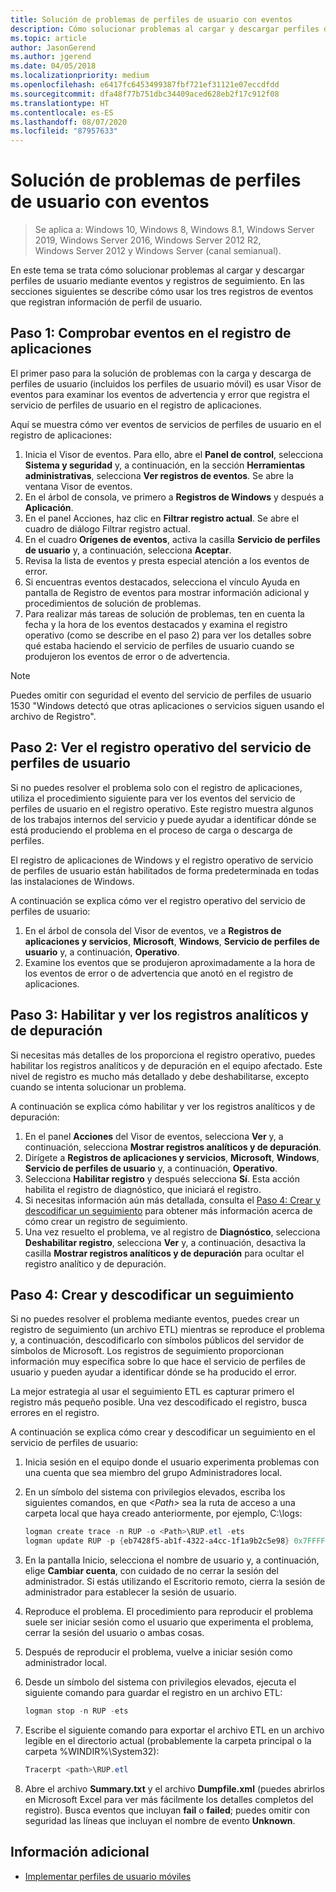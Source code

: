 ```yaml
---
title: Solución de problemas de perfiles de usuario con eventos
description: Cómo solucionar problemas al cargar y descargar perfiles de usuario mediante eventos y registros de seguimiento.
ms.topic: article
author: JasonGerend
ms.author: jgerend
ms.date: 04/05/2018
ms.localizationpriority: medium
ms.openlocfilehash: e6417fc6453499387fbf721ef31121e07eccdfdd
ms.sourcegitcommit: dfa48f77b751dbc34409aced628eb2f17c912f08
ms.translationtype: HT
ms.contentlocale: es-ES
ms.lasthandoff: 08/07/2020
ms.locfileid: "87957633"
---
```

# <a name="troubleshoot-user-profiles-with-events"></a>Solución de problemas de perfiles de usuario con eventos

>Se aplica a: Windows 10, Windows 8, Windows 8.1, Windows Server 2019, Windows Server 2016, Windows Server 2012 R2, Windows Server 2012 y Windows Server (canal semianual).

En este tema se trata cómo solucionar problemas al cargar y descargar perfiles de usuario mediante eventos y registros de seguimiento. En las secciones siguientes se describe cómo usar los tres registros de eventos que registran información de perfil de usuario.

## <a name="step-1-checking-events-in-the-application-log"></a>Paso 1: Comprobar eventos en el registro de aplicaciones

El primer paso para la solución de problemas con la carga y descarga de perfiles de usuario (incluidos los perfiles de usuario móvil) es usar Visor de eventos para examinar los eventos de advertencia y error que registra el servicio de perfiles de usuario en el registro de aplicaciones.

Aquí se muestra cómo ver eventos de servicios de perfiles de usuario en el registro de aplicaciones:

1. Inicia el Visor de eventos. Para ello, abre el **Panel de control**, selecciona **Sistema y seguridad** y, a continuación, en la sección **Herramientas administrativas**, selecciona **Ver registros de eventos**. Se abre la ventana Visor de eventos.
2. En el árbol de consola, ve primero a **Registros de Windows** y después a **Aplicación**.
3. En el panel Acciones, haz clic en **Filtrar registro actual**. Se abre el cuadro de diálogo Filtrar registro actual.
4. En el cuadro **Orígenes de eventos**, activa la casilla **Servicio de perfiles de usuario** y, a continuación, selecciona **Aceptar**.
5. Revisa la lista de eventos y presta especial atención a los eventos de error.
6. Si encuentras eventos destacados, selecciona el vínculo Ayuda en pantalla de Registro de eventos para mostrar información adicional y procedimientos de solución de problemas.
7. Para realizar más tareas de solución de problemas, ten en cuenta la fecha y la hora de los eventos destacados y examina el registro operativo (como se describe en el paso 2) para ver los detalles sobre qué estaba haciendo el servicio de perfiles de usuario cuando se produjeron los eventos de error o de advertencia.

>[!NOTE]
>Puedes omitir con seguridad el evento del servicio de perfiles de usuario 1530 "Windows detectó que otras aplicaciones o servicios siguen usando el archivo de Registro".

## <a name="step-2-view-the-operational-log-for-the-user-profile-service"></a>Paso 2: Ver el registro operativo del servicio de perfiles de usuario

Si no puedes resolver el problema solo con el registro de aplicaciones, utiliza el procedimiento siguiente para ver los eventos del servicio de perfiles de usuario en el registro operativo. Este registro muestra algunos de los trabajos internos del servicio y puede ayudar a identificar dónde se está produciendo el problema en el proceso de carga o descarga de perfiles.

El registro de aplicaciones de Windows y el registro operativo de servicio de perfiles de usuario están habilitados de forma predeterminada en todas las instalaciones de Windows.

A continuación se explica cómo ver el registro operativo del servicio de perfiles de usuario:

1. En el árbol de consola del Visor de eventos, ve a **Registros de aplicaciones y servicios**, **Microsoft**, **Windows**, **Servicio de perfiles de usuario** y, a continuación, **Operativo**.
2. Examine los eventos que se produjeron aproximadamente a la hora de los eventos de error o de advertencia que anotó en el registro de aplicaciones.

## <a name="step-3-enable-and-view-analytic-and-debug-logs"></a>Paso 3: Habilitar y ver los registros analíticos y de depuración

Si necesitas más detalles de los proporciona el registro operativo, puedes habilitar los registros analíticos y de depuración en el equipo afectado. Este nivel de registro es mucho más detallado y debe deshabilitarse, excepto cuando se intenta solucionar un problema.

A continuación se explica cómo habilitar y ver los registros analíticos y de depuración:

1. En el panel **Acciones** del Visor de eventos, selecciona **Ver** y, a continuación, selecciona **Mostrar registros analíticos y de depuración**.
2. Dirígete a **Registros de aplicaciones y servicios**, **Microsoft**, **Windows**, **Servicio de perfiles de usuario** y, a continuación, **Operativo**.
3. Selecciona **Habilitar registro** y después selecciona **Sí**. Esta acción habilita el registro de diagnóstico, que iniciará el registro.
4. Si necesitas información aún más detallada, consulta el [Paso 4: Crear y descodificar un seguimiento](#step-4-creating-and-decoding-a-trace) para obtener más información acerca de cómo crear un registro de seguimiento.
5. Una vez resuelto el problema, ve al registro de **Diagnóstico**, selecciona **Deshabilitar registro**, selecciona **Ver** y, a continuación, desactiva la casilla **Mostrar registros analíticos y de depuración** para ocultar el registro analítico y de depuración.

## <a name="step-4-creating-and-decoding-a-trace"></a>Paso 4: Crear y descodificar un seguimiento

Si no puedes resolver el problema mediante eventos, puedes crear un registro de seguimiento (un archivo ETL) mientras se reproduce el problema y, a continuación, descodificarlo con símbolos públicos del servidor de símbolos de Microsoft. Los registros de seguimiento proporcionan información muy específica sobre lo que hace el servicio de perfiles de usuario y pueden ayudar a identificar dónde se ha producido el error.

La mejor estrategia al usar el seguimiento ETL es capturar primero el registro más pequeño posible. Una vez descodificado el registro, busca errores en el registro.

A continuación se explica cómo crear y descodificar un seguimiento en el servicio de perfiles de usuario:

1. Inicia sesión en el equipo donde el usuario experimenta problemas con una cuenta que sea miembro del grupo Administradores local.
2. En un símbolo del sistema con privilegios elevados, escriba los siguientes comandos, en que *\<Path\>* sea la ruta de acceso a una carpeta local que haya creado anteriormente, por ejemplo, C:\\logs:

    ```PowerShell
    logman create trace -n RUP -o <Path>\RUP.etl -ets
    logman update RUP -p {eb7428f5-ab1f-4322-a4cc-1f1a9b2c5e98} 0x7FFFFFFF 0x7 -ets
    ```
3. En la pantalla Inicio, selecciona el nombre de usuario y, a continuación, elige **Cambiar cuenta**, con cuidado de no cerrar la sesión del administrador. Si estás utilizando el Escritorio remoto, cierra la sesión de administrador para establecer la sesión de usuario.
4. Reproduce el problema. El procedimiento para reproducir el problema suele ser iniciar sesión como el usuario que experimenta el problema, cerrar la sesión del usuario o ambas cosas.
5. Después de reproducir el problema, vuelve a iniciar sesión como administrador local.
6. Desde un símbolo del sistema con privilegios elevados, ejecuta el siguiente comando para guardar el registro en un archivo ETL:

    ```PowerShell
    logman stop -n RUP -ets
    ```
7. Escribe el siguiente comando para exportar el archivo ETL en un archivo legible en el directorio actual (probablemente la carpeta principal o la carpeta %WINDIR%\\System32):

    ```PowerShell
    Tracerpt <path>\RUP.etl
    ```
8. Abre el archivo **Summary.txt** y el archivo **Dumpfile.xml** (puedes abrirlos en Microsoft Excel para ver más fácilmente los detalles completos del registro). Busca eventos que incluyan **fail** o **failed**; puedes omitir con seguridad las líneas que incluyan el nombre de evento **Unknown**.

## <a name="more-information"></a>Información adicional

* [Implementar perfiles de usuario móviles](deploy-roaming-user-profiles.md)